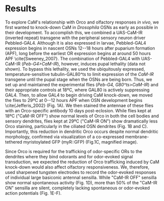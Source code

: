 # Results
To explore CaM's relationship with Orco and olfactory responses _in vivo_, we first wanted to knock-down CaM in _Drosophila_ OSNs as early as possible in their development.
To accomplish this, we combined a UAS-CaM-IR (inverted repeat) transgene with the peripheral sensory neuron driver Pebbled-GAL4.
Although it is also expressed in larvae, Pebbled-GAL4 expression begins in nascent OSNs 12--18 hours after puparium formation (APF), long before the earliest OR expression begins at around 50 hours APF \cite{Sweeney_2007}.
The combination of Pebbled-GAL4 with UAS-CaM-IR (_Peb-G4>CaM-IR_), however, induces pupal lethality (data not shown).
To bypass this lethality, we used the ubiquitously expressed, temperature-sensitive tubulin-GAL80^ts to limit expression of the _CaM-IR_ transgene until the pupal stage when the OSNs are being born.
Thus, we set up and maintained the experimental flies (_Peb-G4, G80^ts>CaM-IR_) and their appropriate controls at 18ºC, where GAL80 is actively suppressing GAL4.
Then, to allow GAL4 to begin driving CaM knock-down, we moved the flies to 29ºC at 0--12 hours APF when OSN development begins \cite{Jefferis_2002} (Fig. 1A).
We then stained the antennae of these flies with an Orco-specific antibody 10 days post-eclosion.
While flies kept at 18ºC ("CaM-IR OFF") show normal levels of Orco in both the cell bodies and sensory dendrites, flies kept at 29ºC ("CaM-IR ON") show dramatically less Orco staining, particularly in the ciliated OSN dendrites (Fig. 1B and C).
Importantly, this reduction in dendritic Orco occurs despite normal dendritic morphology, confirmed via visualization of a co-expressed membrane-tethered myristoylated GFP (myR::GFP) (Fig.1C, magnified image).

Since Orco is required for the trafficking of odor-specific ORs to the dendrites where they bind odorants and for odor-evoked signal transduction, we expected the reduction of Orco trafficking induced by CaM knock-down would also affect olfactory responsiveness.
We, therefore, used sharpened tungsten electrodes to record the odor-evoked responses of individual large basiconic antennal sensilla.
While "CaM-IR OFF" sensilla show normal spontaneous activity (Fig. 1D), more than 50% of the "CaM-IR ON" sensilla are silent, completely lacking spontaneous or odor-evoked action potentials (Fig. 1E-F).
